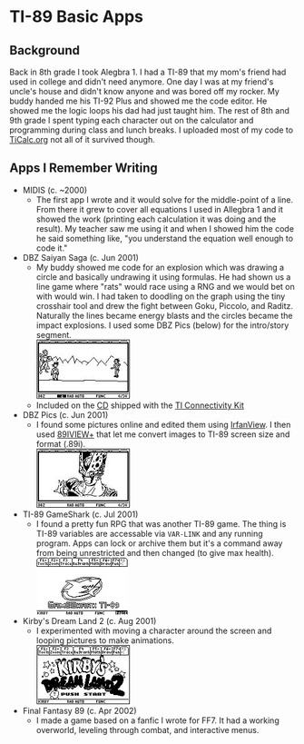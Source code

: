 # TI-89 Basic Apps

## Background
Back in 8th grade I took Alegbra 1. I had a TI-89 that my mom's friend had used in college and didn't need anymore. One day I was at my friend's uncle's house and didn't know anyone and was bored off my rocker. My buddy handed me his TI-92 Plus and showed me the code editor. He showed me the logic loops his dad had just taught him. The rest of 8th and 9th grade I spent typing each character out on the calculator and programming during class and lunch breaks. I uploaded most of my code to [TiCalc.org](https://www.ticalc.org/archives/files/authors/52/5205.html) not all of it survived though.

## Apps I Remember Writing
* MIDIS (c. ~2000)
  * The first app I wrote and it would solve for the middle-point of a line. From there it grew to cover all equations I used in Allegbra 1 and it showed the work (printing each calculation it was doing and the result). My teacher saw me using it and when I showed him the code he said something like, "you understand the equation well enough to code it."
* DBZ Saiyan Saga (c. Jun 2001)
  * My buddy showed me code for an explosion which was drawing a circle and basically undrawing it using formulas. He had shown us a line game where "rats" would race using a RNG and we would bet on with would win. I had taken to doodling on the graph using the tiny crosshair tool and drew the fight between Goku, Piccolo, and Raditz. Naturally the lines became energy blasts and the circles became the impact explosions. I used some DBZ Pics (below) for the intro/story segment.  
  ![Alt text](/89p/dbzsayin1/BATTLE.jpg?raw=true "Battle screen") 
  * Included on the [CD](https://archive.org/details/ticalc-org-cd) shipped with the [TI Connectivity Kit](https://education.ti.com/en/products/accessories/connectivity-kit)
* DBZ Pics (c. Jun 2001)
  * I found some pictures online and edited them using [IrfanView](https://www.irfanview.com/). I then used [89IVIEW+](https://www.ticalc.org/archives/files/fileinfo/72/7261.html) that let me convert images to TI-89 screen size and format (.89i).  
  ![Alt text](/89p/dragon/CELL.jpg?raw=true "Battle screen") 
* TI-89 GameShark (c. Jul 2001)
  * I found a pretty fun RPG that was another TI-89 game. The thing is TI-89 variables are accessable via `VAR-LINK` and any running program. Apps can lock or archive them but it's a command away from being unrestricted and then changed (to give max health).  
  ![Alt text](/89p/gs/GS.JPG?raw=true "GameShark splash screen") 
* Kirby's Dream Land 2 (c. Aug 2001)
  * I experimented with moving a character around the screen and looping pictures to make animations.  
  ![Alt text](/89p/kirby/TITLE.jpg?raw=true "Title screen") 
* Final Fantasy 89 (c. Apr 2002)
  * I made a game based on a fanfic I wrote for FF7. It had a working overworld, leveling through combat, and interactive menus.
  
